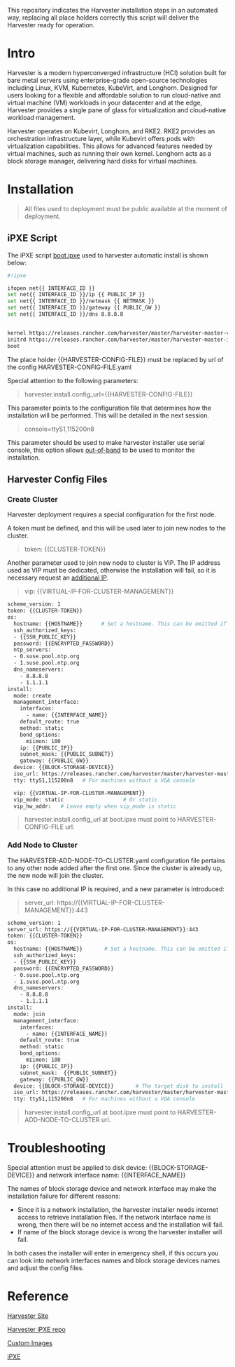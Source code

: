 This repository indicates the Harvester installation steps in an automated way, replacing all place holders correctly this script will deliver the Harvester ready for operation.

# Intro

Harvester is a modern hyperconverged infrastructure (HCI) solution built for bare metal servers using enterprise-grade open-source technologies including Linux, KVM, Kubernetes, KubeVirt, and Longhorn. Designed for users looking for a flexible and affordable solution to run cloud-native and virtual machine (VM) workloads in your datacenter and at the edge, Harvester provides a single pane of glass for virtualization and cloud-native workload management.

Harvester operates on Kubevirt, Longhorn, and RKE2. RKE2 provides an orchestration infrastructure layer, while Kubevirt offers pods with virtualization capabilities. This allows for advanced features needed by virtual machines, such as running their own kernel. Longhorn acts as a block storage manager, delivering hard disks for virtual machines.

# Installation

> All files used to deployment must be public available at the moment of deployment.

## iPXE Script

The iPXE script [boot.ipxe](https://github.com/latitudesh/examples/blob/main/custom-image-harvester/boot.ipxe) used to harvester automatic install is shown below:

```bash
#!ipxe

ifopen net{{ INTERFACE_ID }}
set net{{ INTERFACE_ID }}/ip {{ PUBLIC_IP }}
set net{{ INTERFACE_ID }}/netmask {{ NETMASK }}
set net{{ INTERFACE_ID }}/gateway {{ PUBLIC_GW }}
set net{{ INTERFACE_ID }}/dns 8.8.8.8


kernel https://releases.rancher.com/harvester/master/harvester-master-vmlinuz-amd64 ip={{ PUBLIC_IP }}::{{ PUBLIC_GW }}:{{ NETMASK }}::enp1s0f{{ INTERFACE_ID }}:off:8.8.8.8 rd.cos.disable rd.noverifyssl net.ifnames=1 root=live:https://releases.rancher.com/harvester/master/harvester-master-rootfs-amd64.squashfs console=ttyS1,115200n8 harvester.install.automatic=true harvester.install.skipchecks=true harvester.install.config_url={{HARVESTER-CONFIG-FILE}}
initrd https://releases.rancher.com/harvester/master/harvester-master-initrd-amd64
boot

```

The place holder {{HARVESTER-CONFIG-FILE}} must be replaced by url of the config HARVESTER-CONFIG-FILE.yaml

Special attention to the following parameters:

> harvester.install.config_url={{HARVESTER-CONFIG-FILE}}

This parameter points to the configuration file that determines how the installation will be performed. This will be detailed in the next session.

> console=ttyS1,115200n8

This parameter should be used to make harvester installer use serial console, this option allows [out-of-band](https://www.latitude.sh/docs/servers/out-of-band) to be used to monitor the installation.

## Harvester Config Files

### Create Cluster

Harvester deployment requires a special configuration for the first node.

A token must be defined, and this will be used later to join new nodes to the cluster.

> token: {{CLUSTER-TOKEN}} 

Another parameter used to join new node to cluster is VIP. The IP address used as VIP must be dedicated, otherwise the installation will fail, so it is necessary request an [additional IP](https://www.latitude.sh/docs/networking/ips). 

> vip: {{VIRTUAL-IP-FOR-CLUSTER-MANAGEMENT}}

```bash
scheme_version: 1
token: {{CLUSTER-TOKEN}}            
os:
  hostname: {{HOSTNAME}}      # Set a hostname. This can be omitted if DHCP server offers hostnames.
  ssh_authorized_keys:
  - {{SSH_PUBLIC_KEY}}
  password: {{ENCRYPTED_PASSWORD}}
  ntp_servers:
  - 0.suse.pool.ntp.org
  - 1.suse.pool.ntp.org
  dns_nameservers:
    - 8.8.8.8
    - 1.1.1.1
install:
  mode: create
  management_interface:
    interfaces:
      - name: {{INTERFACE_NAME}}
    default_route: true
    method: static
    bond_options:
      miimon: 100
    ip: {{PUBLIC_IP}}
    subnet_mask: {{PUBLIC_SUBNET}}
    gateway: {{PUBLIC_GW}}
  device: {{BLOCK-STORAGE-DEVICE}}
  iso_url: https://releases.rancher.com/harvester/master/harvester-master-amd64.iso
  tty: ttyS1,115200n8   # For machines without a VGA console

  vip: {{VIRTUAL-IP-FOR-CLUSTER-MANAGEMENT}}
  vip_mode: static                   # Or static
  vip_hw_addr:   # Leave empty when vip_mode is static

```

> harvester.install.config_url at boot.ipxe must point to HARVESTER-CONFIG-FILE url.

### Add Node to Cluster

The HARVESTER-ADD-NODE-TO-CLUSTER.yaml configuration file pertains to any other node added after the first one. Since the cluster is already up, the new node will join the cluster.

In this case no additional IP is required, and a new parameter is introduced:

> server_url: https://{{VIRTUAL-IP-FOR-CLUSTER-MANAGEMENT}}:443


```bash
scheme_version: 1
server_url: https://{{VIRTUAL-IP-FOR-CLUSTER-MANAGEMENT}}:443
token: {{CLUSTER-TOKEN}}          
os:
  hostname: {{HOSTNAME}}       # Set a hostname. This can be omitted if DHCP server offers hostnames.
  ssh_authorized_keys:
  - {{SSH_PUBLIC_KEY}}
  password: {{ENCRYPTED_PASSWORD}}
  - 0.suse.pool.ntp.org
  - 1.suse.pool.ntp.org
  dns_nameservers:
    - 8.8.8.8
    - 1.1.1.1
install:
  mode: join
  management_interface:
    interfaces:
      - name: {{INTERFACE_NAME}}
    default_route: true
    method: static
    bond_options:
      miimon: 100
    ip: {{PUBLIC_IP}}
    subnet_mask:  {{PUBLIC_SUBNET}}
    gateway: {{PUBLIC_GW}}
  device: {{BLOCK-STORAGE-DEVICE}}       # The target disk to install
  iso_url: https://releases.rancher.com/harvester/master/harvester-master-amd64.iso
  tty: ttyS1,115200n8   # For machines without a VGA console

```

> harvester.install.config_url at boot.ipxe must point to HARVESTER-ADD-NODE-TO-CLUSTER url.

# Troubleshooting

Special attention must be applied to disk device: {{BLOCK-STORAGE-DEVICE}}  and network interface name: {{INTERFACE_NAME}}

The names of block storage device and network interface may make the installation failure for different reasons: 

- Since it is a network installation, the harvester installer needs internet access to retrieve installation files. If the network interface name is wrong, then there will be no internet access and the installation will fail.
- If name of the block storage device is wrong the harvester installer will fail.

In both cases the installer will enter in emergency shell, if this occurs you can look into network interfaces names and block storage devices names and adjust the config files.

# Reference

[Harvester Site](https://harvesterhci.io/)

[Harvester iPXE repo](https://github.com/harvester/ipxe-examples)

[Custom Images](https://www.latitude.sh/docs/servers/custom-images)

[iPXE](https://ipxe.org/)